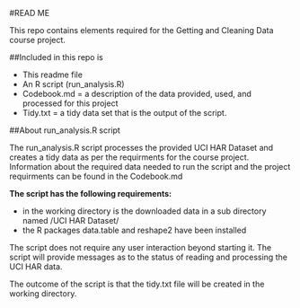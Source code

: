 #READ ME

This repo contains elements required for the Getting and Cleaning Data course project. 

##Included in this repo is

- This readme file
- An R script (run_analysis.R)
- Codebook.md = a description of the data provided, used, and processed for this project
- Tidy.txt = a tidy data set that is the output of the script.

##About run_analysis.R script

The run_analysis.R script processes the provided UCI HAR Dataset and creates a tidy data as per the requirments for the course project. Information about the required data needed to run the script and the project requirments can be found in the Codebook.md

**The script has the following requirements:**

- in the working directory is the downloaded data in a sub directory named /UCI HAR Dataset/
- the R packages data.table and reshape2 have been installed

The script does not require any user interaction beyond starting it. The script will provide messages as to the status of reading and processing the UCI HAR data.  

The outcome of the script is that the tidy.txt file will be created in the working directory.


